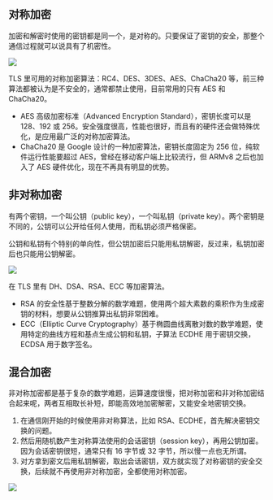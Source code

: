 ## 对称加密
加密和解密时使用的密钥都是同一个，是对称的。只要保证了密钥的安全，那整个通信过程就可以说具有了机密性。

![](/images/1653731990547-239993aa-4297-48af-98e1-7e7075fefecb.png)

TLS 里可用的对称加密算法：RC4、DES、3DES、AES、ChaCha20 等，前三种算法都被认为是不安全的，通常都禁止使用，目前常用的只有 AES 和 ChaCha20。

+ AES 高级加密标准（Advanced Encryption Standard），密钥长度可以是 128、192 或 256。安全强度很高，性能也很好，而且有的硬件还会做特殊优化，是应用最广泛的对称加密算法。
+ ChaCha20 是 Google 设计的一种加密算法，密钥长度固定为 256 位，纯软件运行性能要超过 AES，曾经在移动客户端上比较流行，但 ARMv8 之后也加入了 AES 硬件优化，现在不再具有明显的优势。

## 非对称加密
有两个密钥，一个叫公钥（public key），一个叫私钥（private key）。两个密钥是不同的，公钥可以公开给任何人使用，而私钥必须严格保密。



公钥和私钥有个特别的单向性，但公钥加密后只能用私钥解密，反过来，私钥加密后也只能用公钥解密。

![](/images/1653732399481-17d791ae-3dc9-4d96-b67b-0107245ede35.png)

在 TLS 里有 DH、DSA、RSA、ECC 等加密算法。

+ RSA 的安全性基于整数分解的数学难题，使用两个超大素数的乘积作为生成密钥的材料，想要从公钥推算出私钥非常困难。
+ ECC（Elliptic Curve Cryptography）基于椭圆曲线离散对数的数学难题，使用特定的曲线方程和基点生成公钥和私钥，子算法 ECDHE 用于密钥交换，ECDSA 用于数字签名。

## 混合加密
非对称加密都是基于复杂的数学难题，运算速度很慢，把对称加密和非对称加密结合起来呢，两者互相取长补短，即能高效地加密解密，又能安全地密钥交换。

1. 在通信刚开始的时候使用非对称算法，比如 RSA、ECDHE，首先解决密钥交换的问题。
2. 然后用随机数产生对称算法使用的会话密钥（session key），再用公钥加密。因为会话密钥很短，通常只有 16 字节或 32 字节，所以慢一点也无所谓。
3. 对方拿到密文后用私钥解密，取出会话密钥，双方就实现了对称密钥的安全交换，后续就不再使用非对称加密，全都使用对称加密。

![](/images/1653732757127-5b12bcc5-01a8-4ed9-81f2-2fd47534df66.png)

